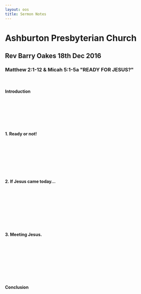 ```yaml
---
layout: oos
title: Sermon Notes
---
```

# Ashburton Presbyterian Church

## Rev Barry Oakes 18th Dec 2016

### Matthew 2:1-12 & Micah 5:1-5a "READY FOR JESUS?"

&nbsp; <br>

#### Introduction

&nbsp; <br>
&nbsp; <br>
&nbsp; <br>
&nbsp; <br>
&nbsp; <br>

#### 1. Ready or not!

&nbsp; <br>
&nbsp; <br>
&nbsp; <br>
&nbsp; <br>
&nbsp; <br>
&nbsp; <br>

#### 2. If Jesus came today...

&nbsp; <br>
&nbsp; <br>
&nbsp; <br>
&nbsp; <br>
&nbsp; <br>
&nbsp; <br>
&nbsp; <br>

#### 3. Meeting Jesus.

&nbsp; <br>
&nbsp; <br>
&nbsp; <br>
&nbsp; <br>
&nbsp; <br>
&nbsp; <br>
&nbsp; <br>

#### Conclusion

